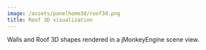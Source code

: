 ```yaml
---
image: /assets/panelhome3d/roof3d.png
title: Roof 3D visualization
---
```

Walls and Roof 3D shapes rendered in a jMonkeyEngine scene view.
